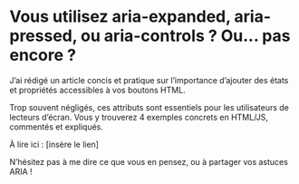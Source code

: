 # Vous utilisez aria-expanded, aria-pressed, ou aria-controls ? Ou... pas encore ?

J’ai rédigé un article concis et pratique sur l’importance d’ajouter des états et propriétés accessibles à vos boutons HTML.

Trop souvent négligés, ces attributs sont essentiels pour les utilisateurs de lecteurs d’écran. Vous y trouverez 4 exemples concrets en HTML/JS, commentés et expliqués.

À lire ici : [insère le lien]

N’hésitez pas à me dire ce que vous en pensez, ou à partager vos astuces ARIA !
